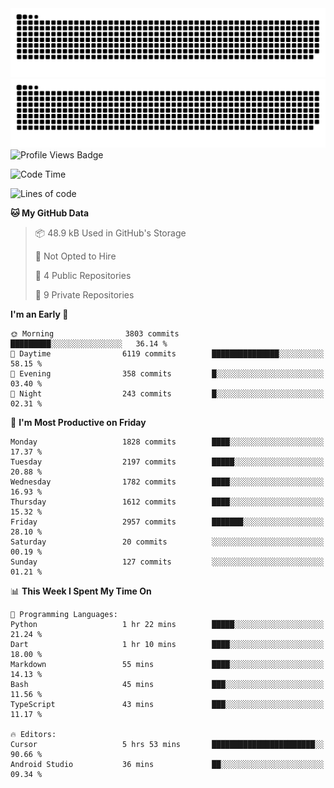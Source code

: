 <img src="https://github.com/nielsbaggerman/nielsbaggerman/blob/output/github-contribution-grid-snake.svg#gh-light-mode-only" alt="GitHub Snake Light">
<img src="https://github.com/nielsbaggerman/nielsbaggerman/blob/output/github-contribution-grid-snake-dark.svg#gh-dark-mode-only" alt="GitHub Snake Dark">
<img src="https://komarev.com/ghpvc/?username=nielsbaggerman&amp;label=Profile+Views" alt="Profile Views Badge" />

<!--START_SECTION:waka-->
![Code Time](http://img.shields.io/badge/Code%20Time-2%2C367%20hrs%2044%20mins-blue)

![Lines of code](https://img.shields.io/badge/From%20Hello%20World%20I%27ve%20Written-12.0%20million%20lines%20of%20code-blue)

**🐱 My GitHub Data** 

> 📦 48.9 kB Used in GitHub's Storage 
 > 
> 🚫 Not Opted to Hire
 > 
> 📜 4 Public Repositories 
 > 
> 🔑 9 Private Repositories 
 > 
**I'm an Early 🐤** 

```text
🌞 Morning                3803 commits        █████████░░░░░░░░░░░░░░░░   36.14 % 
🌆 Daytime                6119 commits        ███████████████░░░░░░░░░░   58.15 % 
🌃 Evening                358 commits         █░░░░░░░░░░░░░░░░░░░░░░░░   03.40 % 
🌙 Night                  243 commits         █░░░░░░░░░░░░░░░░░░░░░░░░   02.31 % 
```
📅 **I'm Most Productive on Friday** 

```text
Monday                   1828 commits        ████░░░░░░░░░░░░░░░░░░░░░   17.37 % 
Tuesday                  2197 commits        █████░░░░░░░░░░░░░░░░░░░░   20.88 % 
Wednesday                1782 commits        ████░░░░░░░░░░░░░░░░░░░░░   16.93 % 
Thursday                 1612 commits        ████░░░░░░░░░░░░░░░░░░░░░   15.32 % 
Friday                   2957 commits        ███████░░░░░░░░░░░░░░░░░░   28.10 % 
Saturday                 20 commits          ░░░░░░░░░░░░░░░░░░░░░░░░░   00.19 % 
Sunday                   127 commits         ░░░░░░░░░░░░░░░░░░░░░░░░░   01.21 % 
```


📊 **This Week I Spent My Time On** 

```text
💬 Programming Languages: 
Python                   1 hr 22 mins        █████░░░░░░░░░░░░░░░░░░░░   21.24 % 
Dart                     1 hr 10 mins        ████░░░░░░░░░░░░░░░░░░░░░   18.00 % 
Markdown                 55 mins             ████░░░░░░░░░░░░░░░░░░░░░   14.13 % 
Bash                     45 mins             ███░░░░░░░░░░░░░░░░░░░░░░   11.56 % 
TypeScript               43 mins             ███░░░░░░░░░░░░░░░░░░░░░░   11.17 % 

🔥 Editors: 
Cursor                   5 hrs 53 mins       ███████████████████████░░   90.66 % 
Android Studio           36 mins             ██░░░░░░░░░░░░░░░░░░░░░░░   09.34 % 
```


<!--END_SECTION:waka-->
